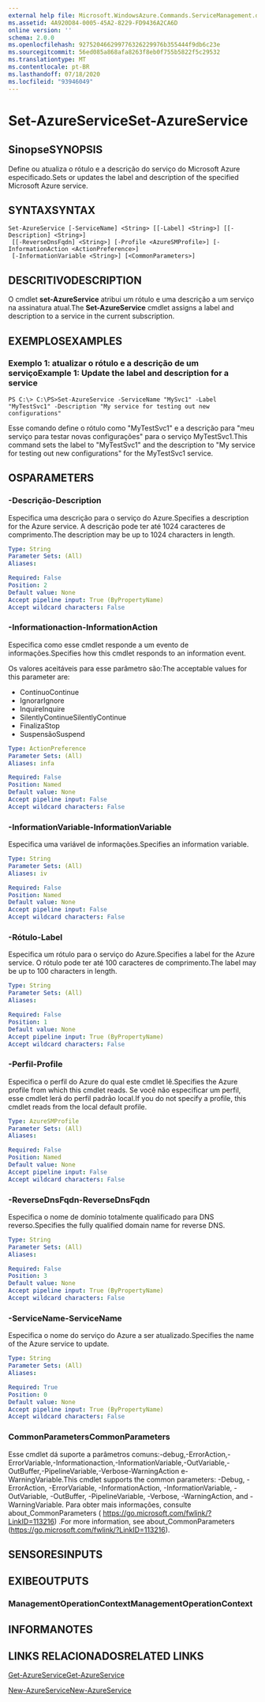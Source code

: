 ```yaml
---
external help file: Microsoft.WindowsAzure.Commands.ServiceManagement.dll-Help.xml
ms.assetid: 4A920D84-0005-45A2-8229-FD9436A2CA6D
online version: ''
schema: 2.0.0
ms.openlocfilehash: 927520466299776326229976b355444f9db6c23e
ms.sourcegitcommit: 56ed085a868afa8263f8eb0f755b5822f5c29532
ms.translationtype: MT
ms.contentlocale: pt-BR
ms.lasthandoff: 07/18/2020
ms.locfileid: "93946049"
---
```

# <span data-ttu-id="627fb-101">Set-AzureService</span><span class="sxs-lookup"><span data-stu-id="627fb-101">Set-AzureService</span></span>

## <span data-ttu-id="627fb-102">Sinopse</span><span class="sxs-lookup"><span data-stu-id="627fb-102">SYNOPSIS</span></span>
<span data-ttu-id="627fb-103">Define ou atualiza o rótulo e a descrição do serviço do Microsoft Azure especificado.</span><span class="sxs-lookup"><span data-stu-id="627fb-103">Sets or updates the label and description of the specified Microsoft Azure service.</span></span>

## <span data-ttu-id="627fb-104">SYNTAX</span><span class="sxs-lookup"><span data-stu-id="627fb-104">SYNTAX</span></span>

```
Set-AzureService [-ServiceName] <String> [[-Label] <String>] [[-Description] <String>]
 [[-ReverseDnsFqdn] <String>] [-Profile <AzureSMProfile>] [-InformationAction <ActionPreference>]
 [-InformationVariable <String>] [<CommonParameters>]
```

## <span data-ttu-id="627fb-105">DESCRITIVO</span><span class="sxs-lookup"><span data-stu-id="627fb-105">DESCRIPTION</span></span>
<span data-ttu-id="627fb-106">O cmdlet **set-AzureService** atribui um rótulo e uma descrição a um serviço na assinatura atual.</span><span class="sxs-lookup"><span data-stu-id="627fb-106">The **Set-AzureService** cmdlet assigns a label and description to a service in the current subscription.</span></span>

## <span data-ttu-id="627fb-107">EXEMPLOS</span><span class="sxs-lookup"><span data-stu-id="627fb-107">EXAMPLES</span></span>

### <span data-ttu-id="627fb-108">Exemplo 1: atualizar o rótulo e a descrição de um serviço</span><span class="sxs-lookup"><span data-stu-id="627fb-108">Example 1: Update the label and description for a service</span></span>
```
PS C:\> C:\PS>Set-AzureService -ServiceName "MySvc1" -Label "MyTestSvc1" -Description "My service for testing out new configurations"
```

<span data-ttu-id="627fb-109">Esse comando define o rótulo como "MyTestSvc1" e a descrição para "meu serviço para testar novas configurações" para o serviço MyTestSvc1.</span><span class="sxs-lookup"><span data-stu-id="627fb-109">This command sets the label to "MyTestSvc1" and the description to "My service for testing out new configurations" for the MyTestSvc1 service.</span></span>

## <span data-ttu-id="627fb-110">OS</span><span class="sxs-lookup"><span data-stu-id="627fb-110">PARAMETERS</span></span>

### <span data-ttu-id="627fb-111">-Descrição</span><span class="sxs-lookup"><span data-stu-id="627fb-111">-Description</span></span>
<span data-ttu-id="627fb-112">Especifica uma descrição para o serviço do Azure.</span><span class="sxs-lookup"><span data-stu-id="627fb-112">Specifies a description for the Azure service.</span></span>
<span data-ttu-id="627fb-113">A descrição pode ter até 1024 caracteres de comprimento.</span><span class="sxs-lookup"><span data-stu-id="627fb-113">The description may be up to 1024 characters in length.</span></span>

```yaml
Type: String
Parameter Sets: (All)
Aliases: 

Required: False
Position: 2
Default value: None
Accept pipeline input: True (ByPropertyName)
Accept wildcard characters: False
```

### <span data-ttu-id="627fb-114">-Informationaction</span><span class="sxs-lookup"><span data-stu-id="627fb-114">-InformationAction</span></span>
<span data-ttu-id="627fb-115">Especifica como esse cmdlet responde a um evento de informações.</span><span class="sxs-lookup"><span data-stu-id="627fb-115">Specifies how this cmdlet responds to an information event.</span></span>

<span data-ttu-id="627fb-116">Os valores aceitáveis para esse parâmetro são:</span><span class="sxs-lookup"><span data-stu-id="627fb-116">The acceptable values for this parameter are:</span></span>

- <span data-ttu-id="627fb-117">Contínuo</span><span class="sxs-lookup"><span data-stu-id="627fb-117">Continue</span></span>
- <span data-ttu-id="627fb-118">Ignorar</span><span class="sxs-lookup"><span data-stu-id="627fb-118">Ignore</span></span>
- <span data-ttu-id="627fb-119">Inquire</span><span class="sxs-lookup"><span data-stu-id="627fb-119">Inquire</span></span>
- <span data-ttu-id="627fb-120">SilentlyContinue</span><span class="sxs-lookup"><span data-stu-id="627fb-120">SilentlyContinue</span></span>
- <span data-ttu-id="627fb-121">Finaliza</span><span class="sxs-lookup"><span data-stu-id="627fb-121">Stop</span></span>
- <span data-ttu-id="627fb-122">Suspensão</span><span class="sxs-lookup"><span data-stu-id="627fb-122">Suspend</span></span>

```yaml
Type: ActionPreference
Parameter Sets: (All)
Aliases: infa

Required: False
Position: Named
Default value: None
Accept pipeline input: False
Accept wildcard characters: False
```

### <span data-ttu-id="627fb-123">-InformationVariable</span><span class="sxs-lookup"><span data-stu-id="627fb-123">-InformationVariable</span></span>
<span data-ttu-id="627fb-124">Especifica uma variável de informações.</span><span class="sxs-lookup"><span data-stu-id="627fb-124">Specifies an information variable.</span></span>

```yaml
Type: String
Parameter Sets: (All)
Aliases: iv

Required: False
Position: Named
Default value: None
Accept pipeline input: False
Accept wildcard characters: False
```

### <span data-ttu-id="627fb-125">-Rótulo</span><span class="sxs-lookup"><span data-stu-id="627fb-125">-Label</span></span>
<span data-ttu-id="627fb-126">Especifica um rótulo para o serviço do Azure.</span><span class="sxs-lookup"><span data-stu-id="627fb-126">Specifies a label for the Azure service.</span></span>
<span data-ttu-id="627fb-127">O rótulo pode ter até 100 caracteres de comprimento.</span><span class="sxs-lookup"><span data-stu-id="627fb-127">The label may be up to 100 characters in length.</span></span>

```yaml
Type: String
Parameter Sets: (All)
Aliases: 

Required: False
Position: 1
Default value: None
Accept pipeline input: True (ByPropertyName)
Accept wildcard characters: False
```

### <span data-ttu-id="627fb-128">-Perfil</span><span class="sxs-lookup"><span data-stu-id="627fb-128">-Profile</span></span>
<span data-ttu-id="627fb-129">Especifica o perfil do Azure do qual este cmdlet lê.</span><span class="sxs-lookup"><span data-stu-id="627fb-129">Specifies the Azure profile from which this cmdlet reads.</span></span>
<span data-ttu-id="627fb-130">Se você não especificar um perfil, esse cmdlet lerá do perfil padrão local.</span><span class="sxs-lookup"><span data-stu-id="627fb-130">If you do not specify a profile, this cmdlet reads from the local default profile.</span></span>

```yaml
Type: AzureSMProfile
Parameter Sets: (All)
Aliases: 

Required: False
Position: Named
Default value: None
Accept pipeline input: False
Accept wildcard characters: False
```

### <span data-ttu-id="627fb-131">-ReverseDnsFqdn</span><span class="sxs-lookup"><span data-stu-id="627fb-131">-ReverseDnsFqdn</span></span>
<span data-ttu-id="627fb-132">Especifica o nome de domínio totalmente qualificado para DNS reverso.</span><span class="sxs-lookup"><span data-stu-id="627fb-132">Specifies the fully qualified domain name for reverse DNS.</span></span>

```yaml
Type: String
Parameter Sets: (All)
Aliases: 

Required: False
Position: 3
Default value: None
Accept pipeline input: True (ByPropertyName)
Accept wildcard characters: False
```

### <span data-ttu-id="627fb-133">-ServiceName</span><span class="sxs-lookup"><span data-stu-id="627fb-133">-ServiceName</span></span>
<span data-ttu-id="627fb-134">Especifica o nome do serviço do Azure a ser atualizado.</span><span class="sxs-lookup"><span data-stu-id="627fb-134">Specifies the name of the Azure service to update.</span></span>

```yaml
Type: String
Parameter Sets: (All)
Aliases: 

Required: True
Position: 0
Default value: None
Accept pipeline input: True (ByPropertyName)
Accept wildcard characters: False
```

### <span data-ttu-id="627fb-135">CommonParameters</span><span class="sxs-lookup"><span data-stu-id="627fb-135">CommonParameters</span></span>
<span data-ttu-id="627fb-136">Esse cmdlet dá suporte a parâmetros comuns:-debug,-ErrorAction,-ErrorVariable,-Informationaction,-InformationVariable,-OutVariable,-OutBuffer,-PipelineVariable,-Verbose-WarningAction e-WarningVariable.</span><span class="sxs-lookup"><span data-stu-id="627fb-136">This cmdlet supports the common parameters: -Debug, -ErrorAction, -ErrorVariable, -InformationAction, -InformationVariable, -OutVariable, -OutBuffer, -PipelineVariable, -Verbose, -WarningAction, and -WarningVariable.</span></span> <span data-ttu-id="627fb-137">Para obter mais informações, consulte about_CommonParameters ( https://go.microsoft.com/fwlink/?LinkID=113216) .</span><span class="sxs-lookup"><span data-stu-id="627fb-137">For more information, see about_CommonParameters (https://go.microsoft.com/fwlink/?LinkID=113216).</span></span>

## <span data-ttu-id="627fb-138">SENSORES</span><span class="sxs-lookup"><span data-stu-id="627fb-138">INPUTS</span></span>

## <span data-ttu-id="627fb-139">EXIBE</span><span class="sxs-lookup"><span data-stu-id="627fb-139">OUTPUTS</span></span>

### <span data-ttu-id="627fb-140">ManagementOperationContext</span><span class="sxs-lookup"><span data-stu-id="627fb-140">ManagementOperationContext</span></span>

## <span data-ttu-id="627fb-141">INFORMA</span><span class="sxs-lookup"><span data-stu-id="627fb-141">NOTES</span></span>

## <span data-ttu-id="627fb-142">LINKS RELACIONADOS</span><span class="sxs-lookup"><span data-stu-id="627fb-142">RELATED LINKS</span></span>

[<span data-ttu-id="627fb-143">Get-AzureService</span><span class="sxs-lookup"><span data-stu-id="627fb-143">Get-AzureService</span></span>](./Get-AzureService.md)

[<span data-ttu-id="627fb-144">New-AzureService</span><span class="sxs-lookup"><span data-stu-id="627fb-144">New-AzureService</span></span>](./New-AzureService.md)


